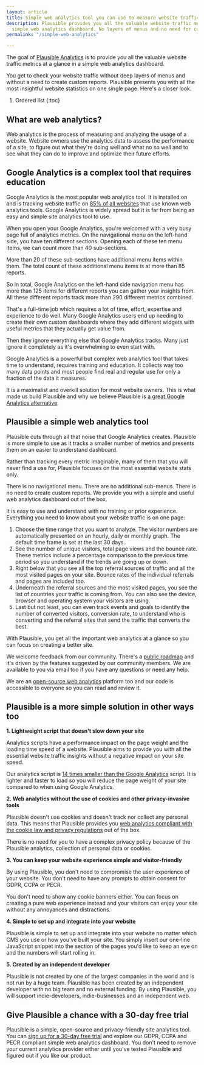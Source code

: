 ```yaml
---
layout: article
title: Simple web analytics tool you can use to measure website traffic
description: Plausible provides you all the valuable website traffic metrics in a
  simple web analytics dashboard. No layers of menus and no need for custom reports.
permalink: "/simple-web-analytics"

---
```

The goal of [Plausible Analytics](https://plausible.io/) is to provide you all the valuable website traffic metrics at a glance in a simple web analytics dashboard.

You get to check your website traffic without deep layers of menus and without a need to create custom reports. Plausible presents you with all the most insightful website statistics on one single page. Here's a closer look.

1. Ordered list
{:toc}

## What are web analytics?

Web analytics is the process of measuring and analyzing the usage of a website. Website owners use the analytics data to assess the performance of a site, to figure out what they're doing well and what no so well and to see what they can do to improve and optimize their future efforts.

## Google Analytics is a complex tool that requires education

Google Analytics is the most popular web analytics tool. It is installed on and is tracking website traffic on [85% of all websites](https://w3techs.com/technologies/history_overview/traffic_analysis) that use known web analytics tools. Google Analytics is widely spread but it is far from being an easy and simple site analytics tool to use.

When you open your Google Analytics, you're welcomed with a very busy page full of analytics metrics. On the navigational menu on the left-hand side, you have ten different sections. Opening each of these ten menu items, we can count more than 40 sub-sections.

More than 20 of these sub-sections have additional menu items within them. The total count of these additional menu items is at more than 85 reports.

So in total, Google Analytics on the left-hand side navigation menu has more than 125 items for different reports you can gather your insights from. All these different reports track more than 290 different metrics combined.

That's a full-time job which requires a lot of time, effort, expertise and experience to do well. Many Google Analytics users end up needing to create their own custom dashboards where they add different widgets with useful metrics that they actually get value from.

Then they ignore everything else that Google Analytics tracks. Many just ignore it completely as it's overwhelming to even start with.

Google Analytics is a powerful but complex web analytics tool that takes time to understand, requires training and education. It collects way too many data points and most people find real and regular use for only a fraction of the data it measures.

It is a maximalist and overkill solution for most website owners. This is what made us build Plausible and why we believe Plausible is [a great Google Analytics alternative](https://plausible.io/vs-google-analytics).

## Plausible a simple web analytics tool

Plausible cuts through all that noise that Google Analytics creates. Plausible is more simple to use as it tracks a smaller number of metrics and presents them on an easier to understand dashboard.

Rather than tracking every metric imaginable, many of them that you will never find a use for, Plausible focuses on the most essential website stats only.

There is no navigational menu. There are no additional sub-menus. There is no need to create custom reports. We provide you with a simple and useful web analytics dashboard out of the box.

It is easy to use and understand with no training or prior experience. Everything you need to know about your website traffic is on one page:

1. Choose the time range that you want to analyze. The visitor numbers are automatically presented on an hourly, daily or monthly graph. The default time frame is set at the last 30 days.
2. See the number of unique visitors, total page views and the bounce rate. These metrics include a percentage comparison to the previous time period so you understand if the trends are going up or down.
3. Right below that you see all the top referral sources of traffic and all the most visited pages on your site. Bounce rates of the individual referrals and pages are included too.
4. Underneath the referral sources and the most visited pages, you see the list of countries your traffic is coming from. You can also see the device, browser and operating system your visitors are using.
5. Last but not least, you can even track events and goals to identify the number of converted visitors, conversion rate, to understand who is converting and the referral sites that send the traffic that converts the best.

With Plausible, you get all the important web analytics at a glance so you can focus on creating a better site.

We welcome feedback from our community. There's a [public roadmap](https://plausible.io/roadmap) and it's driven by the features suggested by our community members. We are available to you via email too if you have any questions or need any help.

We are an [open-source web analytics](https://plausible.io/open-source-website-analytics) platform too and our code is accessible to everyone so you can read and review it.

## Plausible is a more simple solution in other ways too

**1. Lightweight script that doesn't slow down your site**

Analytics scripts have a performance impact on the page weight and the loading time speed of a website. Plausible aims to provide you with all the essential website traffic insights without a negative impact on your site speed.

Our analytics script is [14 times smaller than the Google Analytics](https://plausible.io/lightweight-web-analytics) script. It is lighter and faster to load so you will reduce the page weight of your site compared to when using Google Analytics.

**2. Web analytics without the use of cookies and other privacy-invasive tools**

Plausible doesn't use cookies and doesn't track nor collect any personal data. This means that Plausible provides you [web analytics compliant with the cookie law and privacy regulations](https://plausible.io/data-policy) out of the box.

There is no need for you to have a complex privacy policy because of the Plausible analytics, collection of personal data or cookies.

**3. You can keep your website experience simple and visitor-friendly**

By using Plausible, you don't need to compromise the user experience of your website. You don't need to have any prompts to obtain consent for GDPR, CCPA or PECR.

You don't need to show any cookie banners either. You can focus on creating a pure web experience instead and your visitors can enjoy your site without any annoyances and distractions.

**4. Simple to set up and integrate into your website**

Plausible is simple to set up and integrate into your website no matter which CMS you use or how you've built your site. You simply insert our one-line JavaScript snippet into the <head> section of the pages you'd like to keep an eye on and the numbers will start rolling in.

**5. Created by an independent developer**

Plausible is not created by one of the largest companies in the world and is not run by a huge team. Plausible has been created by an independent developer with no big team and no external funding. By using Plausible, you will support indie-developers, indie-businesses and an independent web.

## Give Plausible a chance with a 30-day free trial

Plausible is a simple, open-source and privacy-friendly site analytics tool. You can [sign up for a 30-day free trial](https://plausible.io/register) and explore our GDPR, CCPA and PECR compliant simple web analytics dashboard. You don't need to remove your current analytics provider either until you've tested Plausible and figured out if you like our product.
